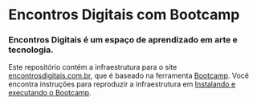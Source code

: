 # Encontros Digitais com Bootcamp

### Encontros Digitais é um espaço de aprendizado em arte e tecnologia.

Este repositório contém a infraestrutura para o site [encontrosdigitais.com.br](http://encontrosdigitais.com.br), que é baseado na ferramenta [Bootcamp](https://github.com/vitorfs/bootcamp). Você encontra instruções para reproduzir a infraestrutura em [Instalando e executando o Bootcamp](https://github.com/EncontrosDigitais/bootcamp/wiki/Instalando-e-executando-o-Bootcamp).

